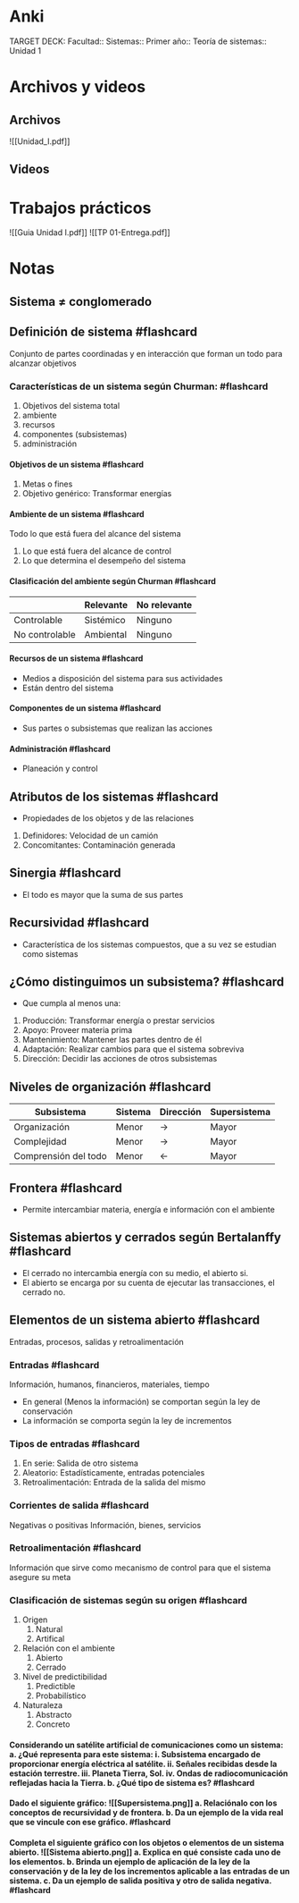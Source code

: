 # Anki
TARGET DECK: Facultad:: Sistemas:: Primer año:: Teoría de sistemas:: Unidad 1
# Archivos y videos
## Archivos
![[Unidad_I.pdf]]

## Videos
# Trabajos prácticos
![[Guia Unidad I.pdf]]
![[TP 01-Entrega.pdf]]
# Notas
## Sistema ≠ conglomerado

## Definición de sistema #flashcard
Conjunto de partes coordinadas y en interacción que forman un todo para alcanzar objetivos
<!--ID: 1700156837353-->



### Características de un sistema según Churman: #flashcard
1. Objetivos del sistema total
2. ambiente
3. recursos
4. componentes (subsistemas)
5. administración
 
<!--ID: 1700156837357-->



#### Objetivos de un sistema #flashcard
1. Metas o fines
2. Objetivo genérico: Transformar energías
 
<!--ID: 1700156837361-->



#### Ambiente de un sistema #flashcard
Todo lo que está fuera del alcance del sistema
1. Lo que está fuera del alcance de control
2. Lo que determina el desempeño del sistema
 
<!--ID: 1700156837364-->



#### Clasificación del ambiente según Churman #flashcard
||Relevante|No relevante|
|------------------|---------|------------|
|Controlable	  |Sistémico|Ninguno|
|No controlable|Ambiental|Ninguno|
 
<!--ID: 1700156837368-->



#### Recursos de un sistema #flashcard
- Medios a disposición del sistema para sus actividades
- Están dentro del sistema
 
<!--ID: 1700156837372-->



#### Componentes de un sistema #flashcard
- Sus partes o subsistemas que realizan las acciones
 
<!--ID: 1700156837376-->



#### Administración #flashcard
- Planeación y control
 
<!--ID: 1700156837380-->



## Atributos de los sistemas #flashcard
- Propiedades de los objetos y de las relaciones
1. Definidores: Velocidad de un camión
2. Concomitantes: Contaminación generada
 
<!--ID: 1700156837384-->



## Sinergia #flashcard
- El todo es mayor que la suma de sus partes
 
<!--ID: 1700156837388-->



## Recursividad #flashcard
- Característica de los sistemas compuestos, que a su vez se estudian como sistemas
 
<!--ID: 1700156837393-->



## ¿Cómo distinguimos un subsistema? #flashcard
- Que cumpla al menos una:
1. Producción: Transformar energía o prestar servicios
2. Apoyo: Proveer materia prima
3. Mantenimiento: Mantener las partes dentro de él
4. Adaptación: Realizar cambios para que el sistema sobreviva
5. Dirección: Decidir las acciones de otros subsistemas
<!--ID: 1700156837397-->



## Niveles de organización #flashcard
|Subsistema|Sistema|Dirección|Supersistema|
|----------|-------|--|------------|
|Organización|Menor|->|Mayor|
|Complejidad|Menor|->|Mayor|
|Comprensión del todo|Menor|<-|Mayor|
 
<!--ID: 1700156837400-->



## Frontera #flashcard
- Permite intercambiar materia, energía e información con el ambiente
 
<!--ID: 1700156837405-->



## Sistemas abiertos y cerrados según Bertalanffy #flashcard
- El cerrado no intercambia energía con su medio, el abierto si.
- El abierto se encarga por su cuenta de ejecutar las transacciones, el cerrado no.
 
<!--ID: 1700156837409-->



## Elementos de un sistema abierto #flashcard
Entradas, procesos, salidas y retroalimentación
 
<!--ID: 1700156837412-->



### Entradas #flashcard
Información, humanos, financieros, materiales, tiempo
- En general (Menos la información) se comportan según la ley de conservación
- La información se comporta según la ley de incrementos
 
<!--ID: 1700156837416-->



### Tipos de entradas #flashcard
1. En serie: Salida de otro sistema
2. Aleatorio: Estadísticamente, entradas potenciales
3. Retroalimentación: Entrada de la salida del mismo
 
<!--ID: 1700156837420-->



### Corrientes de salida #flashcard
Negativas o positivas
Información, bienes, servicios
 
<!--ID: 1700156837424-->



### Retroalimentación #flashcard
Información que sirve como mecanismo de control para que el sistema asegure su meta
 
<!--ID: 1700156837428-->



### Clasificación de sistemas según su origen #flashcard
1. Origen
	1. Natural
	2. Artifical
2. Relación con el ambiente
	1. Abierto
	2. Cerrado
3. Nivel de predictibilidad
	1.  Predictible
	2.  Probabilístico
4. Naturaleza
	1. Abstracto
	2. Concreto
 
<!--ID: 1700156837432-->



#### Considerando un satélite artificial de comunicaciones como un sistema: a. ¿Qué representa para este sistema: i. Subsistema encargado de proporcionar energía eléctrica al satélite.  ii. Señales recibidas desde la estación terrestre.  iii. Planeta Tierra, Sol.  iv. Ondas de radiocomunicación reflejadas hacia la Tierra.  b. ¿Qué tipo de sistema es? #flashcard

#### Dado el siguiente gráfico: ![[Supersistema.png]] a. Relaciónalo con los conceptos de recursividad y de frontera.  b. Da un ejemplo de la vida real que se vincule con ese gráfico.  #flashcard
 
<!--ID: 1700156837441-->



####  Completa el siguiente gráfico con los objetos o elementos de un sistema abierto. ![[Sistema abierto.png]] a. Explica en qué consiste cada uno de los elementos. b. Brinda un ejemplo de aplicación de la ley de la conservación y de la ley de los incrementos aplicable a las entradas de un sistema. c. Da un ejemplo de salida positiva y otro de salida negativa.  #flashcard